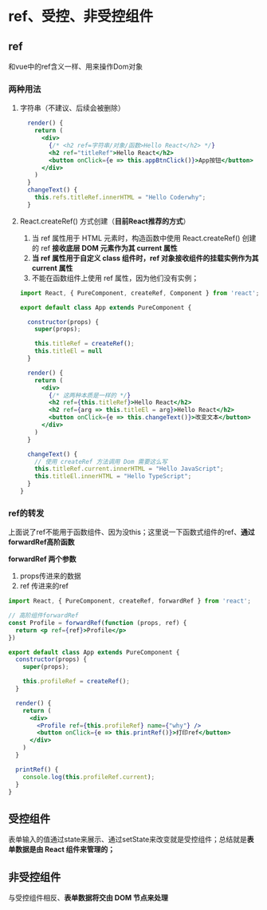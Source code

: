 # ref、受控、非受控组件

## ref

和vue中的ref含义一样、用来操作Dom对象

### 两种用法

1. 字符串（不建议、后续会被删除）

   ```jsx
     render() {
       return (
         <div>
           {/* <h2 ref=字符串/对象/函数>Hello React</h2> */}
           <h2 ref="titleRef">Hello React</h2>
           <button onClick={e => this.appBtnClick()}>App按钮</button>
         </div>
       )
     }
     changeText() {
       this.refs.titleRef.innerHTML = "Hello Coderwhy";
     }
   ```



2. React.createRef() 方式创建（**目前React推荐的方式**）

   1. 当 ref 属性用于 HTML 元素时，构造函数中使用 React.createRef() 创建的 ref **接收底层 DOM 元素作为其 current 属性**
   2. **当 ref 属性用于自定义 class 组件时，ref 对象接收组件的挂载实例作为其 current 属性**
   3. 不能在函数组件上使用 ref 属性，因为他们没有实例；

   ```jsx
   import React, { PureComponent, createRef, Component } from 'react';
   
   export default class App extends PureComponent {
   
     constructor(props) {
       super(props);
   
       this.titleRef = createRef();
       this.titleEl = null
     }
   
     render() {
       return (
         <div>
           {/* 这两种本质是一样的 */}
           <h2 ref={this.titleRef}>Hello React</h2>
           <h2 ref={arg => this.titleEl = arg}>Hello React</h2>
           <button onClick={e => this.changeText()}>改变文本</button>
         </div>
       )
     }
   
     changeText() {
       // 使用 createRef 方法调用 Dom 需要这么写
       this.titleRef.current.innerHTML = "Hello JavaScript";
       this.titleEl.innerHTML = "Hello TypeScript";
     }
   }
   ```



### ref的转发

上面说了ref不能用于函数组件、因为没this；这里说一下函数式组件的ref、**通过forwardRef高阶函数**

**forwardRef 两个参数**

1. props传进来的数据
2. ref 传进来的ref

```jsx
import React, { PureComponent, createRef, forwardRef } from 'react';

// 高阶组件forwardRef
const Profile = forwardRef(function (props, ref) {
  return <p ref={ref}>Profile</p>
})

export default class App extends PureComponent {
  constructor(props) {
    super(props);

    this.profileRef = createRef();
  }

  render() {
    return (
      <div>
        <Profile ref={this.profileRef} name={"why"} />
        <button onClick={e => this.printRef()}>打印ref</button>
      </div>
    )
  }

  printRef() {
    console.log(this.profileRef.current);
  }
}
```



## 受控组件

表单输入的值通过state来展示、通过setState来改变就是受控组件；总结就是**表单数据是由 React 组件来管理的；**



## 非受控组件

与受控组件相反、**表单数据将交由 DOM 节点来处理**